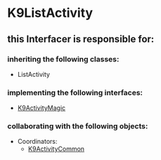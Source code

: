# K9ListActivity
## this Interfacer is responsible for: 
### inheriting the following classes: 
* ListActivity
### implementing the following interfaces:
* [K9ActivityMagic](../ServiceProviders/K9ActivityMagic.md) 
### collaborating with the following objects: 
* Coordinators: 
	* [K9ActivityCommon](../Coordinators/K9ActivityCommon.md) 
